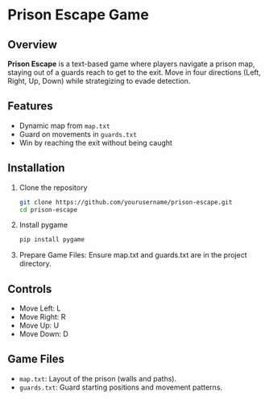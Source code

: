 # Prison Escape Game

## Overview

**Prison Escape** is a text-based game where players navigate a prison map, staying out of a guards reach to get to the exit. Move in four directions (Left, Right, Up, Down) while strategizing to evade detection.

## Features

- Dynamic map from `map.txt`
- Guard on movements in `guards.txt`
- Win by reaching the exit without being caught

## Installation
1. Clone the repository
   ```bash
   git clone https://github.com/yourusername/prison-escape.git
   cd prison-escape
   
2. Install pygame
   ```bash
   pip install pygame

3. Prepare Game Files: Ensure map.txt and guards.txt are in the project directory.

## Controls
-  Move Left: L
-  Move Right: R
-  Move Up: U
- Move Down: D

## Game Files
- `map.txt`: Layout of the prison (walls and paths).
- `guards.txt`: Guard starting positions and movement patterns.
